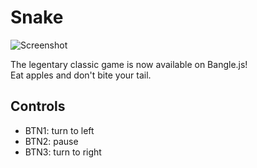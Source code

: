 # Snake

![Screenshot](https://i.imgur.com/bXQjxhB.png)

The legentary classic game is now available on Bangle.js!  
Eat apples and don't bite your tail.

## Controls

- BTN1: turn to left
- BTN2: pause
- BTN3: turn to right

